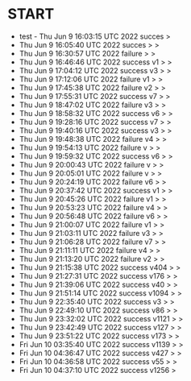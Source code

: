 # START
- test - Thu Jun  9 16:03:15 UTC 2022 succes  > 
- Thu Jun  9 16:05:40 UTC 2022 succes > > 
- Thu Jun  9 16:30:57 UTC 2022 failure > > 
- Thu Jun  9 16:46:46 UTC 2022 success v1 > > 
- Thu Jun  9 17:04:12 UTC 2022 success v3 >  > 
- Thu Jun  9 17:12:06 UTC 2022 failure v1 >  > 
- Thu Jun  9 17:45:38 UTC 2022 failure v2 > > 
- Thu Jun  9 17:55:31 UTC 2022 success v7 >  > 
- Thu Jun  9 18:47:02 UTC 2022 failure v3 > > 
- Thu Jun  9 18:58:32 UTC 2022 success v6 > > 
- Thu Jun  9 19:28:16 UTC 2022 success v7 > > 
- Thu Jun  9 19:40:16 UTC 2022 success v3 >  > 
- Thu Jun  9 19:48:38 UTC 2022 failure v4 >  > 
- Thu Jun  9 19:54:13 UTC 2022 failure v > > 
- Thu Jun  9 19:59:32 UTC 2022 success v6 >  > 
- Thu Jun  9 20:00:43 UTC 2022 failure v >  > 
- Thu Jun  9 20:05:01 UTC 2022 failure v >  > 
- Thu Jun  9 20:24:19 UTC 2022 failure v6 > > 
- Thu Jun  9 20:37:42 UTC 2022 success v1 >  > 
- Thu Jun  9 20:45:26 UTC 2022 failure v1 >  > 
- Thu Jun  9 20:53:23 UTC 2022 failure v4 >  > 
- Thu Jun  9 20:56:48 UTC 2022 failure v6 >  > 
- Thu Jun  9 21:00:07 UTC 2022 failure v1 >  > 
- Thu Jun  9 21:03:11 UTC 2022 failure v3 >  > 
- Thu Jun  9 21:06:28 UTC 2022 failure v7 >  > 
- Thu Jun  9 21:11:11 UTC 2022 failure v4 >  > 
- Thu Jun  9 21:13:20 UTC 2022 failure v2 > > 
- Thu Jun  9 21:15:38 UTC 2022 success v404 > > 
- Thu Jun  9 21:27:31 UTC 2022 success v176 > > 
- Thu Jun  9 21:39:06 UTC 2022 success v40 > > 
- Thu Jun  9 21:51:14 UTC 2022 success v1094 > > 
- Thu Jun  9 22:35:40 UTC 2022 success v3 > > 
- Thu Jun  9 22:49:10 UTC 2022 success v86 > > 
- Thu Jun  9 23:32:02 UTC 2022 success v1121 > > 
- Thu Jun  9 23:42:49 UTC 2022 success v127 > > 
- Thu Jun  9 23:51:22 UTC 2022 success v173 > > 
- Fri Jun 10 03:35:40 UTC 2022 success v1139 > > 
- Fri Jun 10 04:36:47 UTC 2022 success v427 > > 
- Fri Jun 10 04:36:58 UTC 2022 success v55 > > 
- Fri Jun 10 04:37:10 UTC 2022 success v1256 >

